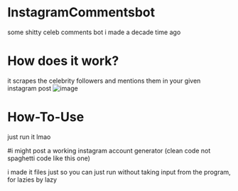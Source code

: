 # InstagramCommentsbot
some shitty celeb comments bot i made a decade time ago

# How does it work?
it scrapes the celebrity followers and mentions them in your given instagram post
![image](https://user-images.githubusercontent.com/100001861/215042286-53ca7b45-a542-4961-891c-ec2662abb6ae.png)


# How-To-Use
just run it lmao

#i might post a working instagram account generator (clean code not spaghetti code like this one)

i made it files just so you can just run without taking input from the program, for lazies by lazy
